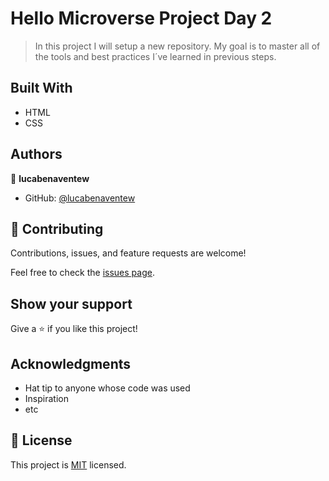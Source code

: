 # Hello Microverse Project Day 2

> In this project I will setup a new repository. My goal is to master all 
of the tools and best practices I´ve learned in previous steps.


## Built With

- HTML
- CSS

## Authors

👤 **lucabenaventew**

- GitHub: [@lucabenaventew](https://github.com/lucabenaventew)

## 🤝 Contributing

Contributions, issues, and feature requests are welcome!

Feel free to check the [issues page](../../issues/).

## Show your support

Give a ⭐️ if you like this project!

## Acknowledgments

- Hat tip to anyone whose code was used
- Inspiration
- etc

## 📝 License

This project is [MIT](./MIT.md) licensed.
